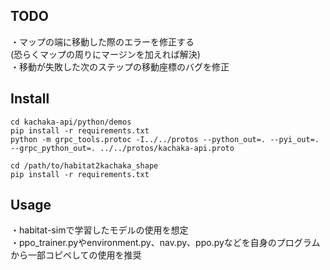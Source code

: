 ## TODO
・マップの端に移動した際のエラーを修正する<br>
(恐らくマップの周りにマージンを加えれば解決)<br>
・移動が失敗した次のステップの移動座標のバグを修正


## Install
```
cd kachaka-api/python/demos
pip install -r requirements.txt
python -m grpc_tools.protoc -I../../protos --python_out=. --pyi_out=. --grpc_python_out=. ../../protos/kachaka-api.proto

cd /path/to/habitat2kachaka_shape
pip install -r requirements.txt
```


## Usage
・habitat-simで学習したモデルの使用を想定<br>
・ppo_trainer.pyやenvironment.py、nav.py、ppo.pyなどを自身のプログラムから一部コピペしての使用を推奨
